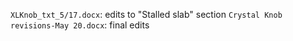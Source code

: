 `XLKnob_txt_5/17.docx`: edits to "Stalled slab" section
`Crystal Knob revisions-May 20.docx`: final edits
